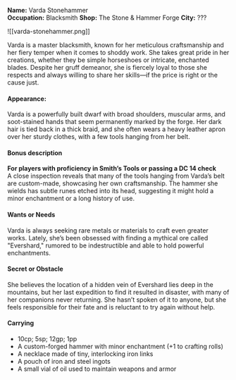 **Name:** Varda Stonehammer  
**Occupation:** Blacksmith
**Shop:** The Stone & Hammer Forge
**City:** ???

![[varda-stonehammer.png]]

Varda is a master blacksmith, known for her meticulous craftsmanship and her fiery temper when it comes to shoddy work. She takes great pride in her creations, whether they be simple horseshoes or intricate, enchanted blades. Despite her gruff demeanor, she is fiercely loyal to those she respects and always willing to share her skills—if the price is right or the cause just.

#### Appearance:
Varda is a powerfully built dwarf with broad shoulders, muscular arms, and soot-stained hands that seem permanently marked by the forge. Her dark hair is tied back in a thick braid, and she often wears a heavy leather apron over her sturdy clothes, with a few tools hanging from her belt.

#### Bonus description
**For players with proficiency in Smith’s Tools or passing a DC 14 check**  
A close inspection reveals that many of the tools hanging from Varda’s belt are custom-made, showcasing her own craftsmanship. The hammer she wields has subtle runes etched into its head, suggesting it might hold a minor enchantment or a long history of use.

#### Wants or Needs
Varda is always seeking rare metals or materials to craft even greater works. Lately, she’s been obsessed with finding a mythical ore called "Evershard," rumored to be indestructible and able to hold powerful enchantments.

#### Secret or Obstacle
She believes the location of a hidden vein of Evershard lies deep in the mountains, but her last expedition to find it resulted in disaster, with many of her companions never returning. She hasn’t spoken of it to anyone, but she feels responsible for their fate and is reluctant to try again without help.

#### Carrying
- 10cp; 5sp; 12gp; 1pp
- A custom-forged hammer with minor enchantment (+1 to crafting rolls)
- A necklace made of tiny, interlocking iron links
- A pouch of iron and steel ingots
- A small vial of oil used to maintain weapons and armor